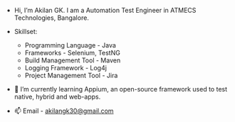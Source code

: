 - Hi, I’m Akilan GK. I am a Automation Test Engineer in ATMECS Technologies, Bangalore.

- Skillset:
   * Programming Language - Java
   * Frameworks - Selenium, TestNG
   * Build Management Tool - Maven
   * Logging Framework - Log4j
   * Project Management Tool - Jira
- 🌱 I’m currently learning Appium, an open-source framework used to test native, hybrid and web-apps.
- 📫 Email - akilangk30@gmail.com

<!---
akilan-gk/akilan-gk is a ✨ special ✨ repository because its `README.md` (this file) appears on your GitHub profile.
You can click the Preview link to take a look at your changes.
--->
